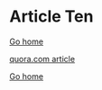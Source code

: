 # Article Ten
[Go home](/index.html)

[quora.com article](https://www.quora.com/How-do-I-sell-my-first-NFT)

[Go home](/index.html)

